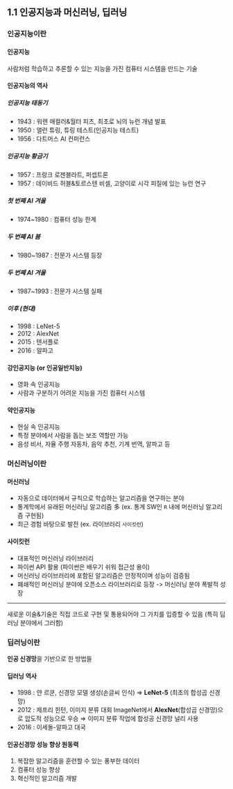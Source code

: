 ## 1.1 인공지능과 머신러닝, 딥러닝

### 인공지능이란
#### 인공지능
사람처럼 학습하고 추론할 수 있는 지능을 가진 컴퓨터 시스템을 만드는 기술
#### 인공지능의 역사
##### 인공지능 태동기
- 1943 : 워렌 매컬러&월터 피츠, 최초로 뇌의 뉴런 개념 발표
- 1950 : 앨런 튜링, 튜링 테스트(인공지능 테스트)
- 1956 : 다트머스 AI 컨퍼런스
##### 인공지능 황금기
- 1957 : 프랑크 로젠블라트, 퍼셉트론
- 1957 : 데이비드 허블&토르스텐 비셀, 고양이로 시각 피질에 있는 뉴런 연구
##### 첫 번째 AI 겨울
- 1974~1980 : 컴퓨터 성능 한계
##### 두 번째 AI 붐
- 1980~1987 : 전문가 시스템 등장
##### 두 번째 AI 겨울
- 1987~1993 : 전문가 시스템 실패
##### 이후 (현대)
- 1998 : LeNet-5
- 2012 : AlexNet
- 2015 : 텐서플로
- 2016 : 알파고
#### 강인공지능 (or 인공일반지능)
- 영화 속 인공지능
- 사람과 구분하기 어려운 지능을 가진 컴퓨터 시스템
#### 약인공지능
- 현실 속 인공지능
- 특정 분야에서 사람을 돕는 보조 역할만 가능
- 음성 비서, 자율 주행 자동차, 음악 추천, 기계 번역, 알파고 등

### 머신러닝이란
#### 머신러닝
- 자동으로 데이터에서 규칙으로 학습하는 알고리즘을 연구하는 분야
- 통계학에서 유래된 머신러닝 알고리즘 多 (ex. 통계 SW인 `R` 내에 머신러닝 알고리즘 구현됨)
- 최근 경험 바탕으로 발전 (ex. 라이브러리 `사이킷런`)
#### 사이킷런
- 대표적인 머신러닝 라이브러리
- 파이썬 API 활용 (파이썬은 배우기 쉬워 접근성 용이)
- 머신러닝 라이브러리에 포함된 알고리즘은 안정적이며 성능이 검증됨
- 폐쇄적인 머신러닝 분야에 오픈소스 라이브러리로 등장 -> 머신러닝 분야 폭발적 성장
---
새로운 이술&기술은 직접 코드로 구현 및 통용되어야 그 가치를 입증할 수 있음 (특히 딥러닝 분야에서 그러함)

### 딥러닝이란
**인공 신경망**을 기반으로 한 방법들
#### 딥러닝 역사
- 1998 : 얀 르쿤, 신경망 모델 생성(손글씨 인식) ⇒ **LeNet-5** (최초의 합성곱 신경망)
- 2012 : 제프리 힌턴, 이미지 분류 대회 ImageNet에서 **AlexNet**(합성곱 신경망)으로 압도적 성능으로 우승 ⇒ 이미지 분류 작업에 합성공 신경망 널리 사용
- 2016 : 이세돌-알파고 대국
#### 인공신경망 성능 향상 원동력
1. 복잡한 알고리즘을 훈련할 수 있는 풍부한 데이터
2. 컴퓨터 성능 향상
3. 혁신적인 알고리즘 개발
